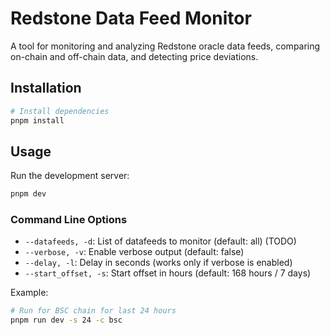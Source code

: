 # Redstone Data Feed Monitor

A tool for monitoring and analyzing Redstone oracle data feeds, comparing on-chain and off-chain data, and detecting price deviations.

## Installation

```bash
# Install dependencies
pnpm install
```

## Usage

Run the development server:

```bash
pnpm dev
```

### Command Line Options

- `--datafeeds, -d`: List of datafeeds to monitor (default: all) (TODO)
- `--verbose, -v`: Enable verbose output (default: false)
- `--delay, -l`: Delay in seconds (works only if verbose is enabled)
- `--start_offset, -s`: Start offset in hours (default: 168 hours / 7 days)

Example:

```bash
# Run for BSC chain for last 24 hours
pnpm run dev -s 24 -c bsc

```
